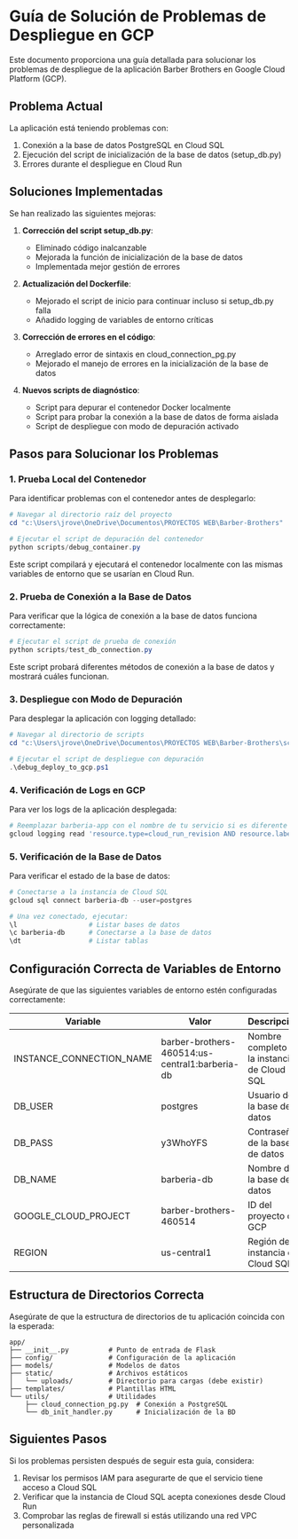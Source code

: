 # Guía de Solución de Problemas de Despliegue en GCP

Este documento proporciona una guía detallada para solucionar los problemas de despliegue de la aplicación Barber Brothers en Google Cloud Platform (GCP).

## Problema Actual

La aplicación está teniendo problemas con:
1. Conexión a la base de datos PostgreSQL en Cloud SQL
2. Ejecución del script de inicialización de la base de datos (setup_db.py)
3. Errores durante el despliegue en Cloud Run

## Soluciones Implementadas

Se han realizado las siguientes mejoras:

1. **Corrección del script setup_db.py**:
   - Eliminado código inalcanzable
   - Mejorada la función de inicialización de la base de datos
   - Implementada mejor gestión de errores

2. **Actualización del Dockerfile**:
   - Mejorado el script de inicio para continuar incluso si setup_db.py falla
   - Añadido logging de variables de entorno críticas

3. **Corrección de errores en el código**:
   - Arreglado error de sintaxis en cloud_connection_pg.py
   - Mejorado el manejo de errores en la inicialización de la base de datos

4. **Nuevos scripts de diagnóstico**:
   - Script para depurar el contenedor Docker localmente
   - Script para probar la conexión a la base de datos de forma aislada
   - Script de despliegue con modo de depuración activado

## Pasos para Solucionar los Problemas

### 1. Prueba Local del Contenedor

Para identificar problemas con el contenedor antes de desplegarlo:

```powershell
# Navegar al directorio raíz del proyecto
cd "c:\Users\jrove\OneDrive\Documentos\PROYECTOS WEB\Barber-Brothers"

# Ejecutar el script de depuración del contenedor
python scripts/debug_container.py
```

Este script compilará y ejecutará el contenedor localmente con las mismas variables de entorno que se usarían en Cloud Run.

### 2. Prueba de Conexión a la Base de Datos

Para verificar que la lógica de conexión a la base de datos funciona correctamente:

```powershell
# Ejecutar el script de prueba de conexión
python scripts/test_db_connection.py
```

Este script probará diferentes métodos de conexión a la base de datos y mostrará cuáles funcionan.

### 3. Despliegue con Modo de Depuración

Para desplegar la aplicación con logging detallado:

```powershell
# Navegar al directorio de scripts
cd "c:\Users\jrove\OneDrive\Documentos\PROYECTOS WEB\Barber-Brothers\scripts"

# Ejecutar el script de despliegue con depuración
.\debug_deploy_to_gcp.ps1
```

### 4. Verificación de Logs en GCP

Para ver los logs de la aplicación desplegada:

```powershell
# Reemplazar barberia-app con el nombre de tu servicio si es diferente
gcloud logging read 'resource.type=cloud_run_revision AND resource.labels.service_name=barberia-app' --limit=50
```

### 5. Verificación de la Base de Datos

Para verificar el estado de la base de datos:

```powershell
# Conectarse a la instancia de Cloud SQL
gcloud sql connect barberia-db --user=postgres

# Una vez conectado, ejecutar:
\l                  # Listar bases de datos
\c barberia-db      # Conectarse a la base de datos
\dt                 # Listar tablas
```

## Configuración Correcta de Variables de Entorno

Asegúrate de que las siguientes variables de entorno estén configuradas correctamente:

| Variable | Valor | Descripción |
|----------|-------|-------------|
| INSTANCE_CONNECTION_NAME | barber-brothers-460514:us-central1:barberia-db | Nombre completo de la instancia de Cloud SQL |
| DB_USER | postgres | Usuario de la base de datos |
| DB_PASS | y3WhoYFS | Contraseña de la base de datos |
| DB_NAME | barberia-db | Nombre de la base de datos |
| GOOGLE_CLOUD_PROJECT | barber-brothers-460514 | ID del proyecto de GCP |
| REGION | us-central1 | Región de la instancia de Cloud SQL |

## Estructura de Directorios Correcta

Asegúrate de que la estructura de directorios de tu aplicación coincida con la esperada:

```
app/
├── __init__.py          # Punto de entrada de Flask
├── config/              # Configuración de la aplicación
├── models/              # Modelos de datos
├── static/              # Archivos estáticos
│   └── uploads/         # Directorio para cargas (debe existir)
├── templates/           # Plantillas HTML
└── utils/               # Utilidades
    ├── cloud_connection_pg.py  # Conexión a PostgreSQL
    └── db_init_handler.py      # Inicialización de la BD
```

## Siguientes Pasos

Si los problemas persisten después de seguir esta guía, considera:

1. Revisar los permisos IAM para asegurarte de que el servicio tiene acceso a Cloud SQL
2. Verificar que la instancia de Cloud SQL acepta conexiones desde Cloud Run
3. Comprobar las reglas de firewall si estás utilizando una red VPC personalizada
